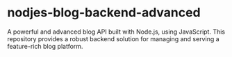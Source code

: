 # nodjes-blog-backend-advanced
A powerful and advanced blog API built with Node.js, using JavaScript. This repository provides a robust backend solution for managing and serving a feature-rich blog platform.
